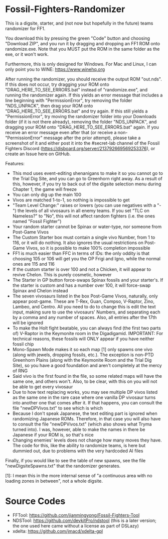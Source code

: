# Fossil-Fighters-Randomizer
This is a digsite, starter, and (not now but hopefully in the future) teams randomizer for FF1.

You download this by pressing the green "Code" button and choosing "Download ZIP", and
you run it by dragging and dropping an FF1 ROM onto randomize.exe. Note that you MUST put
the ROM in the same folder as the exe, or it won't work.

Furthermore, this is only designed for Windows. For Mac and Linux, I can only point you to
WINE: https://www.winehq.org

After running the randomizer, you should receive the output ROM "out.nds". If this does not
occur, try dragging your ROM onto "DRAG_HERE_TO_SEE_ERRORS.bat" instead of "randomize.exe",
and running the randomizer again. If this yields an error message that includes a line
beginning with "PermissionError", try removing the folder "NDS_UNPACK", then drag your
ROM onto "DRAG_HERE_TO_SEE_ERRORS.bat" and try again. If this still yields a "PermissionError",
try moving the randomizer folder into your Downloads folder (if it is not there already),
removing the folder "NDS_UNPACK", and dragging your ROM onto "DRAG_HERE_TO_SEE_ERRORS.bat"
again. If you receive an error message even after that (or receive a non-"PermissionError"
message after the prior attempt), please take a screenshot of it and either post it into
the #secret-lab channel of the Fossil Fighters Discord
(https://disboard.org/server/213792669569253376), or create an Issue here on GitHub.

Features:
- This mod uses event-editing shenanigans to make it so you cannot go to the Trial Dig Site,
  and you can go to Greenhorn right away. As a result of this, however, if you try to back out
  of the digsite selection menu during Chapter 1, the game will freeze
- You can only dig up the main 100
- Vivos are matched 1-to-1, so nothing is impossible to get
- "Team Level Change:" raises or lowers (you can use negatives with a "-") the levels of all
  vivosaurs in all enemy teams. If you set "TLC on Nameless?" to "No", this will not affect
  random fighters (i.e. the ones named "Fossil Fighter")
- Your random starter cannot be Spinax or water-type, nor someone from Post-Game Vivos
- The Custom Starter box must contain a single vivo Number, from 1 to 116, or it will do
  nothing. It also ignores the usual restrictions on Post-Game Vivos, so it is possible to
  make 100% completion impossible
- FF1 is much easier than FFC in terms of IDs: the only oddity is that choosing 105 or 106
  will get you the OP Frigi and Igno, while the normal ones are 115 and 116
- If the custom starter is over 100 and not a Chicken, it will appear to revive Chelon.
  This is purely cosmetic, however
- The Starter in GP button force-swaps Spinax fossils and your starter's. If the starter is
  custom and has a number over 100, it will force-swap Spinax and Chelon instead
- The seven vivosaurs listed in the box Post-Game Vivos, naturally, only appear post-game.
  These are T-Rex, Guan, Compso, V-Raptor, Zino, Lambeo, and Centro. All you need to do to
  change this is edit the text input, making sure to use the vivosaurs' Numbers, and separating
  each by a comma and any number of spaces. Also, all entries after the 17th will be ignored
- To make the Holt fight beatable, you can always find (the first two parts of) V-Raptor in the
  Keymonite room in the Digadigamid. IMPORTANT: For technical reasons, these fossils will ONLY
  appear if you have neither fossil chip
- Mono-Spawn Mode makes it so each map [1] only spawns one vivo (along with jewels, dropping
  fossils, etc.). The exception is non-PTD Greenhorn Plains (along with the Keymonite Room and
  the Trial Dig Site), so you have a good foundation and aren't completely at the mercy of RNG
- Said vivo is the first found in the file, so some related maps will have the same one, and
  others won't. Also, to be clear, with this on you will not be able to get every vivosaur
- Due to how text replacing works, you may see multiple DP vivos listed as the same one in
  the rare case where one vanilla DP vivosaur turns into another one that comes after it.
  If that happens, you can consult the file "newDPVivos.txt" to see which is which
- Because I don't speak Japanese, the text editing part is ignored when randomizing Japanese
  ROMs. Therefore, in that case you will also have to consult the file "newDPVivos.txt" (which
  also shows what Tryma turned into). I was, however, able to make the names in there be Japanese
  if your ROM is, so that's nice
- Changing enemies' levels does not change how many moves they have. The code for this, like
  the ability to randomize teams, is here but dummied out, due to problems with the very
  hardcoded AI files

Finally, if you would like to see the table of new spawns, see the file "newDigsiteSpawns.txt"
that the randomizer generates.

[1]: I mean this in the more internal sense of "a continuous area with no loading zones in
between", not a whole digsite.

# Source Codes
- FFTool: https://github.com/jianmingyong/Fossil-Fighters-Tool
- NDSTool: https://github.com/devkitPro/ndstool (this is a later version; the one used here came without a license as part of DSLazy)
- xdelta: https://github.com/jmacd/xdelta-gpl

